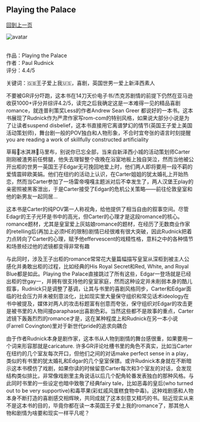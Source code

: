 ## Playing the Palace
[回到上一页](https://boheme13.github.io/Reviews/)  &nbsp;&nbsp;

![avatar](https://hips.hearstapps.com/hmg-prod/images/playing-the-palace-1621273366.jpg?resize=1200:*)
<br>
<br>




作品：Playing the Palace<br>
作者：Paul Rudnick<br>
评分：4.4/5<br>

关键词：🇬🇧王子爱上我🇺🇸，喜剧，英国世男一爱上新泽西素人

不要被GR评分吓跑，这本书在14刀天价电子书/杰克苏剧情的前提下仍然在亚马逊收获1000+评分并综评4.2/5，读完之后我确定这是一本难得一见的精品喜剧romance，就连普利策奖Less的作者Andrew Sean Greer 都说好的一本书。这本书展现了Rudnick作为严肃作家写rom-com的特别风格，如果说大部分小说是为了让读者suspend disbelief，这本书直接用它离谱梦幻的情节(英国王子爱上美国活动策划师)，舞台剧一般的POV独白和人物形象，不合时宜夸张的语言时刻提醒you are reading a work of skillfully constructed artificiality

草莓🍓冰淇淋🍨马里布，别说你已忘全部，当来自新泽西小城的活动策划师Carter刚刚被渣男前任劈腿，他失去理智整个夜晚在浴室地板上独自哭泣，然而当他被公开出柜的世男一英国王子Edgar无可挽回地爱上时，他们两人即将要用一段不羁的爱情震碎欧美娟。他们在纽约的活动上认识，在Carter姐姐的犹太婚礼上开始热恋，然而当Carter参加了一场雷帝嘎嘎主题派对后不幸发生了，两人汉堡王play的亲密照被黑客泄出，于是Carter接受了Edgar的危机公关策略——前往伦敦皇室和他的新男友一起同居…

这本书是Carter的纯POV第一人称视角，给他提供了相当自由的叙事空间。尽管Edagr的王子光环是书中的高光，但Carter的心理才是这段romance的核心。romance题材，尤其是皇室爱上灰姑娘romance的题材，在经历了无数商业作家的retelling后(再加上必须HE的限制)剧情已经很难有很大突破，因此Rudnick把着力点转向了Carter的心理，赋予他effervescent的戏精性格，意料之中的各种情节和场景经过他的滤镜都变得非常有趣

与此同时，涉及王子出柜的romance常常花大量篇幅描写皇室从深柜到被主人公感化并勇敢出柜的过程，比如经典的His Royal Secret和Red, White, and Royal Blue都是如此。Playing the Palace直接跳过了所有这些，Edgar一登场就是已经出柜的世gay一，并拥有很支持他的皇室家庭，然而这种设定并未削弱本身的酷儿叙事，Rudnick只是调整了基调，让其与书里的喜剧风格同步，Carter和Edgar面临的社会压力并未被刻意淡化，比如现实里大量保守组织和常见话术ideology在书中被提及，媒体对两人的攻击标题富有创意而夸张，保守组织对Edgar的攻击更是被书里的人物间接paraphase出喜剧色彩。当然这些都不是故事的重点，Carter滤镜下轰轰烈烈的romance才是，这在某种程度上和Rudnick在另一本小说(Farrell Covington)里对于新世代pride的追求向耦合

由于作者Rudnick本身是剧作家，这本书从人物到剧情的舞台感很重，如果要用一个词来形容那就是caricature. 许多GR评论吐槽书里的角色不真实，比如当Carter在纽约的几个室友每次开口，但他们之间的对话make perfect sense in a play，类似的有书里的犹太婚礼和Edgar的几个皇室保镖。或许Rudnick本身就在不断暗示这本书模仿了戏剧，如果你读的时候留意Carter每次和3个室友的对话，会发现结构类似排比，非常像戏剧里主角说话以后几个配角轮番发表独白的那种风格。与此同时书里的一些设定也暗中致敬了经典fairy tale，比如恶毒的皇后(who turned out to be very supportive)和毒苹果(彩虹戚风蛋糕食物中毒)。这种戏剧感和人物本身不断打造的喜剧感交相辉映，共同成就了这本刻意又精巧的书。贴近现实从来不是这本书的目的，毕竟你都在读一本英国王子爱上我的romance了，那其他人物和剧情为啥要和现实一样平凡呢？